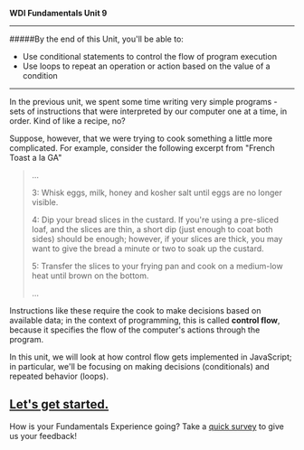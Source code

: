 **WDI Fundamentals Unit 9**

---

#####By the end of this Unit, you'll be able to:
* Use conditional statements to control the flow of program execution
* Use loops to repeat an operation or action based on the value of a condition

---

In the previous unit, we spent some time writing very simple programs - sets of instructions that were interpreted by our computer one at a time, in order. Kind of like a recipe, no?

Suppose, however, that we were trying to cook something a little more complicated. For example, consider the following excerpt from "French Toast a la GA"
> ...
>
> 3: Whisk eggs, milk, honey and kosher salt until eggs are no longer visible.
>
> 4: Dip your bread slices in the custard. If you're using a pre-sliced loaf, and the slices are thin, a short dip (just enough to coat both sides) should be enough; however, if your slices are thick, you may want to give the bread a minute or two to soak up the custard.
>
> 5: Transfer the slices to your frying pan and cook on a medium-low heat until brown on the bottom.
>
> ...

Instructions like these require the cook to make decisions based on available data; in the context of programming, this is called **control flow**, because it specifies the flow of the computer's actions through the program.

In this unit, we will look at how control flow gets implemented in JavaScript; in particular, we'll be focusing on making decisions (conditionals) and repeated behavior (loops).

[Let's get started.](02_lesson.md)
---
How is your Fundamentals Experience going? Take a [quick survey](../feedback.md) to give us your feedback!
